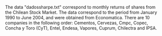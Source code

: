 The data "dadossharpe.txt" correspond to monthly returns of shares from the Chilean Stock Market. The data
correspond to the period from January 1990 to June 2004, and were obtained from Economatica.
There are 10 companies in the following order: Cementos, Cervezas,
Cmpc, Copec, Concha y Toro (CyT), Entel, Endesa, Vapores, Cuprum, Chilectra and IPSA.
